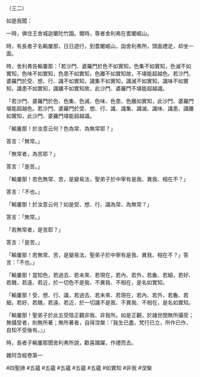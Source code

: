 （三二）

如是我聞：

一時，佛住王舍城迦蘭陀竹園。爾時，尊者舍利弗在耆闍崛山。

時，有長者子名輸屢那，日日遊行，到耆闍崛山，詣舍利弗所，頭面禮足，却坐一面。

時，舍利弗告輸屢那：「若沙門、婆羅門於色不如實知，色集不如實知，色滅不如實知，色味不如實知，色患不如實知，色離不如實知故，不堪能超越色。若沙門、婆羅門於受、想、行、識不如實知，識集不如實知，識滅不如實知，識味不如實知，識患不如實知，識離不如實知故，此沙門、婆羅門不堪能超越識。

「若沙門、婆羅門於色、色集、色滅、色味、色患、色離如實知，此沙門、婆羅門堪能超越色。若沙門、婆羅門於受、想、行、識、識集、識滅、識味、識患、識離如實知，此沙門、婆羅門堪能超越識。

「輸屢那！於汝意云何？色為常、為無常耶？」

答言：「無常。」

「無常者，為苦耶？」

答言：「是苦。」

「輸屢那！若色無常、苦，是變易法，聖弟子於中寧有是我、異我、相在不？」

答言：「不也。」

「輸屢那！於汝意云何？如是受、想、行、識為常、為無常？」

答言：「無常。」

「若無常者，是苦耶？」

答言：「是苦。」

「輸屢那！若無常、苦，是變易法，聖弟子於中寧有是我、異我、相在不？」答言：「不也。」

「輸屢那！當知色，若過去、若未來、若現在，若內、若外，若麁、若細，若好、若醜，若遠、若近，於一切色不是我、不異我、不相在，是名如實知。

「輸屢那！受、想、行、識，若過去、若未來、若現在，若內、若外，若麁、若細，若好、若醜，若遠、若近，於一切識不是我、不異我、不相在，是名如實知。

「輸屢那！聖弟子於此五受陰正觀非我、非我所。如是正觀，於諸世間無所攝受；無攝受者，則無所著；無所著者，自得涅槃：『我生已盡，梵行已立，所作已作，自知不受後有。』」

時，長者子輸屢那聞舍利弗所說，歡喜踊躍，作禮而去。

雜阿含經卷第一






#四聖諦
#五蘊
#五蘊
#五蘊
#五蘊
#五蘊
#如實知
#非我
#涅槃
